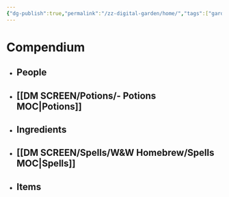 ```yaml
---
{"dg-publish":true,"permalink":"/zz-digital-garden/home/","tags":["gardenEntry"]}
---
```


# Compendium
- ## People
- ## [[DM SCREEN/Potions/- Potions MOC\|Potions]]
- ## Ingredients
- ## [[DM SCREEN/Spells/W&W Homebrew/Spells MOC\|Spells]]
- ## Items

